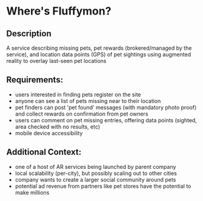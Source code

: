 # Where's Fluffymon?

## Description
A service describing missing pets, pet rewards (brokered/managed by the service), and location data points (GPS) of pet sightings using augmented reality to overlay last-seen pet locations

## Requirements:
- users interested in finding pets register on the site
- anyone can see a list of pets missing near to their location
- pet finders can post 'pet found' messages (with mandatory photo proof) and collect rewards on confirmation from pet owners 
- users can comment on pet missing entries, offering data points (sighted, area checked with no results, etc)
- mobile device accessibility

## Additional Context:
- one of a host of AR services being launched by parent company
- local scalability (per-city), but possibly scaling out to other cities
- company wants to create a larger social community around pets
- potential ad revenue from partners like pet stores have the potential to make millions
